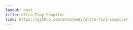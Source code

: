 ```yaml
---
layout: post
title: Ultra Tiny Compiler
link: https://github.com/antonmedv/ultra-tiny-compiler
---
```

